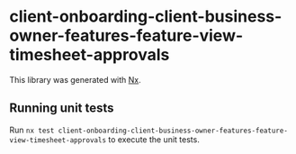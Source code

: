 # client-onboarding-client-business-owner-features-feature-view-timesheet-approvals

This library was generated with [Nx](https://nx.dev).

## Running unit tests

Run `nx test client-onboarding-client-business-owner-features-feature-view-timesheet-approvals` to execute the unit tests.

